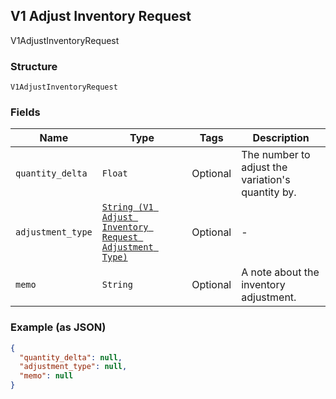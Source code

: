## V1 Adjust Inventory Request

V1AdjustInventoryRequest

### Structure

`V1AdjustInventoryRequest`

### Fields

| Name | Type | Tags | Description |
|  --- | --- | --- | --- |
| `quantity_delta` | `Float` | Optional | The number to adjust the variation's quantity by. |
| `adjustment_type` | [`String (V1 Adjust Inventory Request Adjustment Type)`]($m/V1AdjustInventoryRequestAdjustmentType) | Optional | - |
| `memo` | `String` | Optional | A note about the inventory adjustment. |

### Example (as JSON)

```json
{
  "quantity_delta": null,
  "adjustment_type": null,
  "memo": null
}
```

